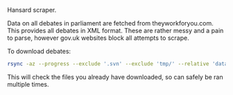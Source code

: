 Hansard scraper.

Data on all debates in parliament are fetched from theyworkforyou.com.
This provides all debates in XML format.
These are rather messy and a pain to parse, however gov.uk websites block all attempts to scrape.

To download debates:

```bash
rsync -az --progress --exclude '.svn' --exclude 'tmp/' --relative 'data.theyworkforyou.com::parldata/scrapedxml/debates/debates*-*-*' .
```

This will check the files you already have downloaded, so can safely be ran multiple times.
